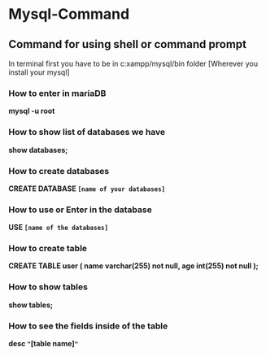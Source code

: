 # Mysql-Command

## Command for using shell or command prompt

In terminal first you have to be in c:xampp/mysql/bin folder [Wherever you install your mysql]


### How to enter in mariaDB
<b>mysql -u root</b><br />

### How to show list of databases we have
<b>show databases;</b><br />

### How to create databases
<b>CREATE DATABASE `[name of your databases]`</b>

### How to use or Enter in the database
<b>USE `[name of the databases]`</b>

### How to create table
<b>CREATE TABLE user (
	name varchar(255) not null,
	age int(255) not null
);
</b>

### How to show tables
<b>show tables;</b>

### How to see the fields inside of the table
<b>desc `"`[table name]`"`</b>
